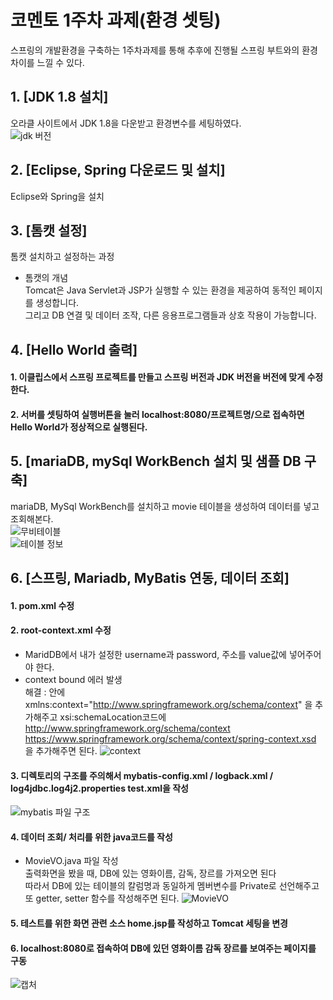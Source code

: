 # 코멘토 1주차 과제(환경 셋팅)   
스프링의 개발환경을 구축하는 1주차과제를 통해 추후에 진행될 스프링 부트와의 환경 차이를 느낄 수 있다.
## 1. [JDK 1.8 설치]  
오라클 사이트에서 JDK 1.8을 다운받고 환경변수를 세팅하였다.  
![jdk 버전](https://user-images.githubusercontent.com/104816594/201615991-2f66e318-cd5e-416f-81ce-c3e0a40dc906.PNG)
## 2. [Eclipse, Spring 다운로드 및 설치]  
Eclipse와 Spring을 설치  
## 3. [톰캣 설정]  
톰캣 설치하고 설정하는 과정  
* 톰캣의 개념  
Tomcat은 Java Servlet과 JSP가 실행할 수 있는 환경을 제공하여 동적인 페이지를 생성합니다.   
그리고 DB 연결 및 데이터 조작, 다른 응용프로그램들과 상호 작용이 가능합니다.  
## 4. [Hello World 출력]  
#### 1. 이클립스에서 스프링 프로젝트를 만들고 스프링 버전과 JDK 버전을 버전에 맞게 수정한다.  
#### 2. 서버를 셋팅하여 실행버튼을 눌러 localhost:8080/프로젝트명/으로 접속하면 Hello World가 정상적으로 실행된다.  
## 5. [mariaDB, mySql WorkBench 설치 및 샘플 DB 구축]  
mariaDB, MySql WorkBench를 설치하고 movie 테이블을 생성하여 데이터를 넣고 조회해본다.  
![무비테이블](https://user-images.githubusercontent.com/104816594/201621393-d30e39d1-3a9b-499a-9ade-80890f4d6610.PNG)  
![테이블 정보](https://user-images.githubusercontent.com/104816594/201621396-f5d71c29-1453-4ec4-80e2-27c9f9796203.PNG)  
## 6. [스프링, Mariadb, MyBatis 연동, 데이터 조회]  
#### 1. pom.xml 수정  
#### 2. root-context.xml 수정   
* MaridDB에서 내가 설정한 username과 password, 주소를 value값에 넣어주어야 한다.     
* context bound 에러 발생  
해결 : <beans>안에 xmlns:context="http://www.springframework.org/schema/context" 을 추가해주고 xsi:schemaLocation코드에  
  http://www.springframework.org/schema/context  
  https://www.springframework.org/schema/context/spring-context.xsd 을 추가해주면 된다.
  ![context](https://user-images.githubusercontent.com/104816594/201615986-23b2b15b-ed4e-4250-b4b0-5ecf47dde2c8.PNG)
#### 3. 디렉토리의 구조를 주의해서 mybatis-config.xml / logback.xml / log4jdbc.log4j2.properties test.xml을 작성 
![mybatis 파일 구조](https://user-images.githubusercontent.com/104816594/201621390-e7b180a3-210d-4a04-8556-a25df6a26408.PNG)  
#### 4. 데이터 조회/ 처리를 위한 java코드를 작성  
* MovieVO.java 파일 작성  
  출력화면을 봤을 때, DB에 있는 영화이름, 감독, 장르를 가져오면 된다  
  따라서 DB에 있는 테이블의 칼럼명과 동일하게 멤버변수를 Private로 선언해주고 또 getter, setter 함수를 작성해주면 된다. 
  ![MovieVO](https://user-images.githubusercontent.com/104816594/201618850-b7623b4b-8bce-46c4-8ef3-992244560aca.PNG) 
  
#### 5. 테스트를 위한 화면 관련 소스 home.jsp를 작성하고 Tomcat 세팅을 변경
#### 6. localhost:8080로 접속하여 DB에 있던 영화이름 감독 장르를 보여주는 페이지를 구동
![캡처](https://user-images.githubusercontent.com/104816594/201614727-4ea6f1c5-65e6-4a46-9a4a-e8e932a99329.PNG)
  

